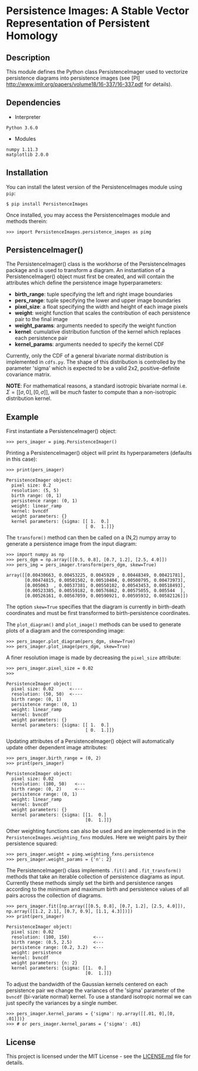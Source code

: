 # Persistence Images: A Stable Vector Representation of Persistent Homology
## Description
This module defines the Python class PersistenceImager used to vectorize persistence diagrams into persistence images (see [PI] http://www.jmlr.org/papers/volume18/16-337/16-337.pdf for details).

## Dependencies
* Interpreter
```
Python 3.6.0
```

* Modules
```
numpy 1.11.3
matplotlib 2.0.0
```

## Installation

You can install the latest version of the PersistenceImages module using `pip`:
```
$ pip install PersistenceImages
```
Once installed, you may access the PersistenceImages module and methods therein:
```
>>> import PersistenceImages.persistence_images as pimg
```
## PersistenceImager()
The PersistenceImager() class is the workhorse of the PersistenceImages package and is used to transform a diagram. An instantiation of a PersistenceImager() object must first be created, and will contain the attributes which define the persistence image hyperparameters:
* **birth_range**: tuple specifying the left and right image boundaries
* **pers_range**: tuple specifying the lower and upper image boundaries
* **pixel_size**: a float specifying the width and height of each image pixels
* **weight**: weight function that scales the contribution of each persistence pair to the final image 
* **weight_params**: arguments needed to specify the weight function
* **kernel**: cumulative distribution function of the kernel which replaces each persistence pair
* **kernel_params**: arguments needed to specify the kernel CDF

Currently, only the CDF of a general bivariate normal distribution is implemented in `cdfs.py`.  The shape of this distribution is controlled by the parameter 'sigma' which is expected to be a valid 2x2, positive-definite covariance matrix. 

**NOTE**: For mathematical reasons, a standard isotropic bivariate normal i.e. $`\Sigma=[[\sigma, 0],[0, \sigma]]`$, will be *much* faster to compute than a non-isotropic distribution kernel. 

## Example
First instantiate a PersistenceImager() object:
```
>>> pers_imager = pimg.PersistenceImager()
```
Printing a PersistenceImager() object will print its hyperparameters (defaults in this case):
```
>>> print(pers_imager)

PersistenceImager object:
  pixel size: 0.2
  resolution: (5, 5)
  birth range: (0, 1)
  persistence range: (0, 1)
  weight: linear_ramp
  kernel: bvncdf
  weight parameters: {}
  kernel parameters: {sigma: [[ 1.  0.]
                              [ 0.  1.]]}
```
The `transform()` method can then be called on a (N,2) numpy array to generate a persistence image from the input diagram:
```
>>> import numpy as np
>>> pers_dgm = np.array([[0.5, 0.8], [0.7, 1.2], [2.5, 4.0]])
>>> pers_img = pers_imager.transform(pers_dgm, skew=True)

array([[0.00430663, 0.00453225, 0.0045929 , 0.00448349, 0.00421781],
       [0.00474815, 0.00501502, 0.00510404, 0.00500795, 0.00473973],
       [0.005063  , 0.00537381, 0.00550102, 0.00543453, 0.00518493],
       [0.00523385, 0.00559182, 0.00576862, 0.00575055, 0.005544  ],
       [0.00526161, 0.00567059, 0.00590921, 0.00595932, 0.00582126]])
```
The option `skew=True` specifies that the diagram is currently in birth-death coordinates and must be first transformed to birth-persistence coordinates. 

The `plot_diagram()` and `plot_image()` methods can be used to generate plots of a diagram and the corresponding image:

```
>>> pers_imager.plot_diagram(pers_dgm, skew=True)
>>> pers_imager.plot_image(pers_dgm, skew=True)
```
A finer resolution image is made by decreasing the `pixel_size` attribute:
```
>>> pers_imager.pixel_size = 0.02
>>>	

PersistenceImager object:
  pixel size: 0.02      <----
  resolution: (50, 50)  <----
  birth range: (0, 1)
  persistence range: (0, 1)
  weight: linear_ramp
  kernel: bvncdf
  weight parameters: {}
  kernel parameters: {sigma: [[ 1.  0.]
                              [ 0.  1.]]}
```
Updating attributes of a PersistenceImager() object will automatically update other dependent image attributes: 
```
>>> pers_imager.birth_range = (0, 2)
>>> print(pers_imager)

PersistenceImager object: 
  pixel size: 0.02 
  resolution: (100, 50)   <---
  birth range: (0, 2)     <---
  persistence range: (0, 1) 
  weight: linear_ramp 
  kernel: bvncdf 
  weight parameters: {} 
  kernel parameters: {sigma: [[1.  0.]
							  [0.  1.]]}
```
Other weighting functions can also be used and are implemented in in the `PersistenceImages.weighting_fxns` modules. Here we weight pairs by their persistence squared:
```
>>> pers_imager.weight = pimg.weighting_fxns.persistence
>>> pers_imager.weight_params = {'n': 2}
```
The PersistenceImager() class implements `.fit()` and `.fit_transform()` methods that take an iterable collection of persistence diagrams as input. Currently these methods simply set the birth and persistence ranges according to the minimum and maximum birth and persistence values of all pairs across the collection of diagrams.
```
>>> pers_imager.fit([np.array([[0.5, 0.8], [0.7, 1.2], [2.5, 4.0]]), np.array([[1.2, 2.1], [0.7, 0.9], [1.1, 4.3]])])
>>> print(pers_imager)

PersistenceImager object: 
  pixel size: 0.02 
  resolution: (100, 150)         <---
  birth range: (0.5, 2.5)        <---
  persistence range: (0.2, 3.2)  <---
  weight: persistence 
  kernel: bvncdf 
  weight parameters: {n: 2} 
  kernel parameters: {sigma: [[1.  0.]
							  [0.  1.]]}
```
To adjust the bandwidth of the Gaussian kernels centered on each persistence pair we change the variances of the 'sigma' parameter of the `bvncdf` (bi-variate normal) kernel.  To use a standard isotropic normal we can just specify the variances by a single number.
```
>>> pers_imager.kernel_params = {'sigma': np.array([[.01, 0],[0, .01]])}
>>> # or pers_imager.kernel_params = {'sigma': .01}
```

## License
This project is licensed under the MIT License - see the [LICENSE.md](LICENSE.md) file for details.